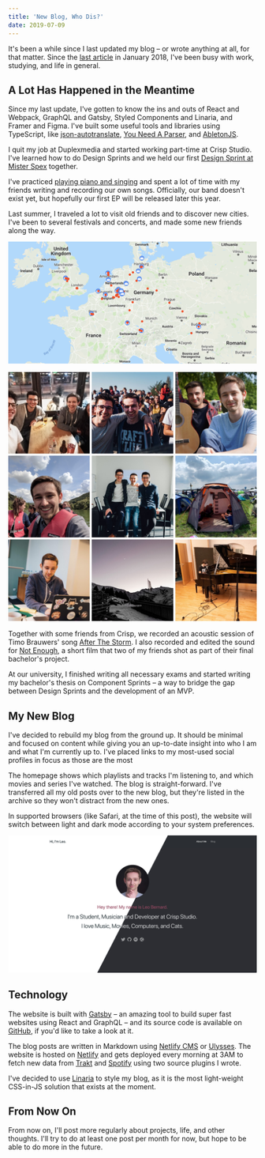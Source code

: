 ```yaml
---
title: 'New Blog, Who Dis?'
date: 2019-07-09
---
```


It's been a while since I last updated my blog – or wrote anything at all, for that
matter. Since the [last article](/blog/3dfine-website) in January 2018, I've been
busy with work, studying, and life in general.

## A Lot Has Happened in the Meantime

Since my last update, I've gotten to know the ins and outs of React and Webpack,
GraphQL and Gatsby, Styled Components and Linaria, and Framer and Figma. I've built
some useful tools and libraries using TypeScript, like
[json-autotranslate](https://github.com/leolabs/json-autotranslate),
[You Need A Parser](https://ynap.leolabs.org), and
[AbletonJS](https://github.com/leolabs/ableton.js).

I quit my job at Duplexmedia and started working part-time at Crisp Studio. I've
learned how to do Design Sprints and we held our first
[Design Sprint at Mister Spex](https://betterinbetween.com/mister-spex-%E2%80%93-rethinking-the-way-we-buy-eyewear-today/)
together.

I've practiced
[playing piano and singing](https://www.youtube.com/watch?v=HDHX37WMwWA) and spent a
lot of time with my friends writing and recording our own songs. Officially, our band
doesn't exist yet, but hopefully our first EP will be released later this year.

Last summer, I traveled a lot to visit old friends and to discover new cities. I've
been to several festivals and concerts, and made some new friends along the way.

![Locations 2018](locations-2018.png)

![Collage 2018-2019](2018-19-collage.jpg)

Together with some friends from Crisp, we recorded an acoustic session of Timo
Brauwers' song [After The Storm](https://www.youtube.com/watch?v=ZyE-fxSrB3A). I also
recorded and edited the sound for
[Not Enough](https://www.youtube.com/watch?v=ZyE-fxSrB3A), a short film that two of
my friends shot as part of their final bachelor's project.

At our university, I finished writing all necessary exams and started writing my
bachelor's thesis on Component Sprints – a way to bridge the gap between Design
Sprints and the development of an MVP.

## My New Blog

I've decided to rebuild my blog from the ground up. It should be minimal and focused
on content while giving you an up-to-date insight into who I am and what I'm
currently up to. I've placed links to my most-used social profiles in focus as those
are the most

The homepage shows which playlists and tracks I'm listening to, and which movies and
series I've watched. The blog is straight-forward. I've transferred all my old posts
over to the new blog, but they're listed in the archive so they won't distract from
the new ones.

In supported browsers (like Safari, at the time of this post), the website will
switch between light and dark mode according to your system preferences.

![Light and Dark mode](website-light-dark.jpg)

## Technology

The website is built with [Gatsby](https://gatsbyjs.org/) – an amazing tool to build
super fast websites using React and GraphQL – and its source code is available on
[GitHub](https://github.com/leolabs/leolabs-org), if you'd like to take a look at it.

The blog posts are written in Markdown using
[Netlify CMS](https://www.netlifycms.org/) or [Ulysses](https://ulysses.app/). The
website is hosted on [Netlify](https://www.netlify.com/) and gets deployed every
morning at 3AM to fetch new data from
[Trakt](https://github.com/leolabs/gatsby-source-trakt-tmdb) and
[Spotify](https://github.com/leolabs/gatsby-source-spotify) using two source plugins
I wrote.

I've decided to use [Linaria](https://github.com/callstack/linaria) to style my blog,
as it is the most light-weight CSS-in-JS solution that exists at the moment.

## From Now On

From now on, I'll post more regularly about projects, life, and other thoughts. I'll
try to do at least one post per month for now, but hope to be able to do more in the
future.
